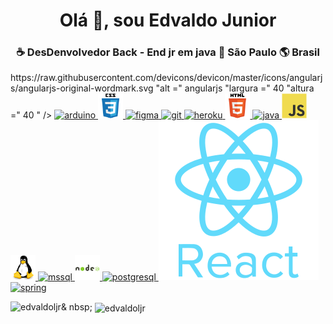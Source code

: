 <h1 align = "center"> Olá 👋, sou Edvaldo Junior </h1>
<h3 align = "center"> ☕ DesDenvolvedor Back - End jr em java 🏡 São Paulo 🌎 Brasil </h3>
https://raw.githubusercontent.com/devicons/devicon/master/icons/angularjs/angularjs-original-wordmark.svg "alt =" angularjs "largura =" 40 "altura =" 40 " /> </a> <a href="https://www.arduino.cc/" target="_blank" rel="noreferrer"> <img src = "https: //cdn.worldvectorlogo.com / logos / arduino-1.svg "alt =" arduino "width =" 40 "height =" 40 "/> </a> <a href =" https://www.w3schools.com/css/ "target = "_ blank" rel = "noreferrer"> <img src = "https://raw.githubusercontent.com/devicons/devicon/master/icons/css3/css3-original-wordmark.svg" alt = "css3" width = "40" height = "40" /> </a> <a href="https://www.figma.com/" target="_blank" rel="noreferrer"> <img src = "https: // www.vectorlogo.zone/logos/figma/figma-icon.svg "alt =" figma "width =" 40 "height =" 40 "/> </a> <a href =" https: // git-scm. com / "target =" _ blank "rel = "noreferrer"> <img src = "https://www.vectorlogo.zone/logos/git-scm/git-scm-icon.svg" alt = "git" width = "40" height = "40" /> </a> <a href="https://heroku.com" target="_blank" rel="noreferrer"> <img src = "https://www.vectorlogo.zone/logos/heroku/heroku -icon.svg "alt =" heroku "width =" 40 "height =" 40 "/> </a> <a href =" https://www.w3.org/html/ "target =" _ blank "rel = "noreferrer"> <img src = "https://raw.githubusercontent.com/devicons/devicon/master/icons/html5/html5-original-wordmark.svg" alt = "html5" width = "40" height = "40" /> </a><a href="https://www.java.com" target="_blank" rel="noreferrer"> <img src = "https://raw.githubusercontent.com/devicons/devicon/master/icons/java /java-original.svg "alt =" java "width =" 40 "height =" 40 "/> </a> <a href =" https://developer.mozilla.org/en-US/docs/Web / JavaScript "target =" _ blank "rel =" noreferrer "> <img src =" https://raw.githubusercontent.com/devicons/devicon/master/icons/javascript/javascript-original.svg "alt =" javascript " width = "40" height = "40" /> </a> <a href="https://www.linux.org/" target="_blank" rel="noreferrer"> <img src = "https://raw.githubusercontent.com/devicons/devicon/master/icons/linux/linux-original.svg "alt =" linux "width =" 40 "height =" 40 "/> </a> <a href = "https://www.microsoft.com/en-us/sql-server" target = "_ blank" rel = "noreferrer"> <img src = "https://www.svgrepo.com/show/303229/ microsoft-sql-server-logo.svg "alt =" mssql "width =" 40 "height =" 40 "/> </a> <a href =" https://nodejs.org "target =" _ blank "rel = "noreferrer"> <img src = "https://raw.githubusercontent.com/devicons/devicon/master/icons/nodejs/nodejs-original-wordmark.svg" alt = "nodejs" width = "40" height = "40" /> </a><a href="https://www.postgresql.org" target="_blank" rel="noreferrer"> <img src = "https://raw.githubusercontent.com/devicons/devicon/master/icons/postgresql /postgresql-original-wordmark.svg "alt =" postgresql "width =" 40 "height =" 40 "/> </a> <a href =" https://reactjs.org/ "target =" _ blank "rel = "noreferrer"> <img src = "https://raw.githubusercontent.com/devicons/devicon/master/icons/react/react-original-wordmark.svg" alt = "react" largura = "40" altura = "40" /> </a> <a href="https://spring.io/" target="_blank" rel="noreferrer"> <img src = "https: // www.vectorlogo.zone/logos/springio/springio-icon.svg "alt =" spring "width =" 40 "height =" 40 "/> </a> </p>

<p> <img align = "left" src = "https://github-readme-stats.vercel.app/api/top-langs?username=edvaldoljr&show_icons=true&locale=en&layout=compact" alt = "edvaldoljr" /> </p>

<p> & nbsp; <img align = "center" src = "https://github-readme-stats.vercel.app/api?username=edvaldoljr&show_icons=true&locale=en" alt = "edvaldoljr" /> </p>

